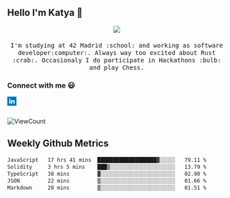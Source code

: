 
## Hello I'm Katya :wave:

<p align="center">
  <img src="https://raw.githubusercontent.com/coderjojo/coderjojo/master/img/github.gif" width=100>
  <br><br>
  <samp>
    I'm studying at 42 Madrid :school: </a> and working as software developer:computer:. Always way too excited about Rust :crab:. Occasionaly I do participate in Hackathons :bulb: and play Chess.
  </samp>
</p>

### Connect with me :smiley:
<a href="https://www.linkedin.com/in/ekaterina-prusakova-b209b494/">
  <img align="left" alt="Katya Prusakova" width="21px" src="https://raw.githubusercontent.com/edent/SuperTinyIcons/099dc12b59179d07d534069bc8551718f786d91a/images/svg/linkedin.svg" />
</a>
<br/><br/>


<!--  ![visitors](https://visitor-badge.glitch.me/badge?page_id=KatyaPrusakova/KatyaPrusakova) -->

![ViewCount](https://views.whatilearened.today/views/github/KatyaPrusakova/views.svg)

## Weekly Github Metrics

<!--START_SECTION:waka-->

```text
JavaScript   17 hrs 41 mins  ███████████████████▓░░░░░   79.11 %
Solidity     3 hrs 5 mins    ███▒░░░░░░░░░░░░░░░░░░░░░   13.79 %
TypeScript   38 mins         ▓░░░░░░░░░░░░░░░░░░░░░░░░   02.90 %
JSON         22 mins         ▒░░░░░░░░░░░░░░░░░░░░░░░░   01.66 %
Markdown     20 mins         ▒░░░░░░░░░░░░░░░░░░░░░░░░   01.51 %
```

<!--END_SECTION:waka-->
